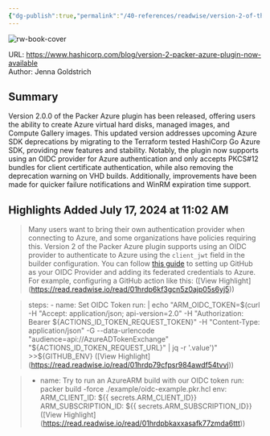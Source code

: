 ```yaml
---
{"dg-publish":true,"permalink":"/40-references/readwise/version-2-of-the-packer-azure-plugin-is-now-available/","tags":["rw/articles"]}
---
```



![rw-book-cover](https://www.datocms-assets.com/2885/1675791969-products-og-img-packer.png)

  

URL: <https://www.hashicorp.com/blog/version-2-packer-azure-plugin-now-available>  
Author: Jenna Goldstrich

## Summary

Version 2.0.0 of the Packer Azure plugin has been released, offering users the ability to create Azure virtual hard disks, managed images, and Compute Gallery images. This updated version addresses upcoming Azure SDK deprecations by migrating to the Terraform tested HashiCorp Go Azure SDK, providing new features and stability. Notably, the plugin now supports using an OIDC provider for Azure authentication and only accepts PKCS#12 bundles for client certificate authentication, while also removing the deprecation warning on VHD builds. Additionally, improvements have been made for quicker failure notifications and WinRM expiration time support.

## Highlights Added July 17, 2024 at 11:02 AM

> Many users want to bring their own authentication provider when connecting to Azure, and some organizations have policies requiring this. Version 2 of the Packer Azure plugin supports using an OIDC provider to authenticate to Azure using the `client_jwt` field in the builder configuration. You can follow [this guide](https://docs.github.com/en/actions/deployment/security-hardening-your-deployments/configuring-openid-connect-in-azure) to setting up GitHub as your OIDC Provider and adding its federated credentials to Azure. For example, configuring a GitHub action like this: ([View Highlight] (<https://read.readwise.io/read/01hrdp6kf3gcn5z0ajp05s6yj5>))

> steps: - name: Set OIDC Token run: | echo "ARM_OIDC_TOKEN=$(curl -H "Accept: application/json; api-version=2.0" -H "Authorization: Bearer ${ACTIONS_ID_TOKEN_REQUEST_TOKEN}" -H "Content-Type: application/json" -G --data-urlencode "audience=api://AzureADTokenExchange" "${ACTIONS_ID_TOKEN_REQUEST_URL}" | jq -r '.value')" >>${GITHUB_ENV} ([View Highlight] (<https://read.readwise.io/read/01hrdp79cfpsr984awdf54tvvj>))

> - name: Try to run an AzureARM build with our OIDC token run: packer build -force ./example/oidc-example.pkr.hcl env: ARM_CLIENT_ID: ${{ secrets.ARM_CLIENT_ID}} ARM_SUBSCRIPTION_ID: ${{ secrets.ARM_SUBSCRIPTION_ID}} ([View Highlight] (<https://read.readwise.io/read/01hrdpbkaxxasafk77zmda6ttt>))
